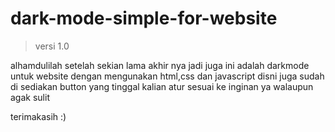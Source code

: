 # dark-mode-simple-for-website

> versi 1.0

alhamdulilah setelah sekian lama akhir nya jadi juga ini adalah darkmode untuk website dengan mengunakan html,css dan javascript disni juga sudah di sediakan button yang tinggal kalian atur sesuai ke inginan ya walaupun agak sulit 

terimakasih :)
